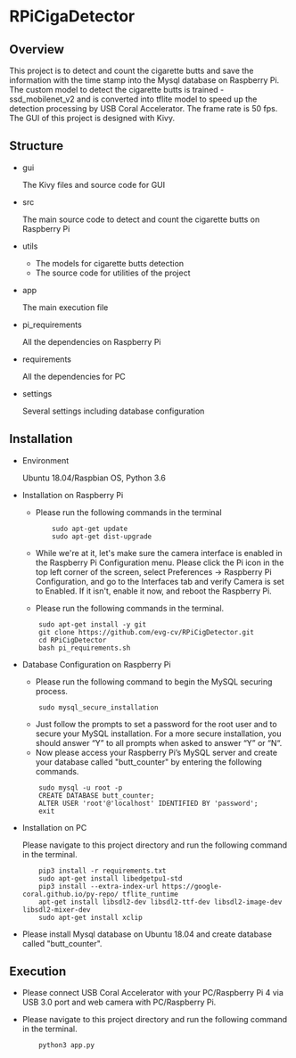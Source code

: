 # RPiCigaDetector

## Overview

This project is to detect and count the cigarette butts and save the information with the time stamp into the Mysql database
on Raspberry Pi.
The custom model to detect the cigarette butts is trained - ssd_mobilenet_v2 and is converted into tflite model to speed up
the detection processing by USB Coral Accelerator. The frame rate is 50 fps.
The GUI of this project is designed with Kivy.

## Structure

- gui

    The Kivy files and source code for GUI

- src

    The main source code to detect and count the cigarette butts on Raspberry Pi
    
- utils

    * The models for cigarette butts detection
    * The source code for utilities of the project
    
- app

    The main execution file
    
- pi_requirements

    All the dependencies on Raspberry Pi

- requirements

    All the dependencies for PC

- settings

    Several settings including database configuration

## Installation

- Environment

    Ubuntu 18.04/Raspbian OS, Python 3.6

- Installation on Raspberry Pi

    * Please run the following commands in the terminal

        ```
            sudo apt-get update
            sudo apt-get dist-upgrade
        ```
    * While we're at it, let's make sure the camera interface is enabled in the Raspberry Pi Configuration menu. 
    Please click the Pi icon in the top left corner of the screen, select Preferences -> Raspberry Pi Configuration, 
    and go to the Interfaces tab and verify Camera is set to Enabled. If it isn't, enable it now, and reboot the Raspberry Pi.
    
    * Please run the following commands in the terminal.
    
    ```
        sudo apt-get install -y git
        git clone https://github.com/evg-cv/RPiCigDetector.git
        cd RPiCigDetector        
        bash pi_requirements.sh        
    ```
    
- Database Configuration on Raspberry Pi

    * Please run the following command to begin the MySQL securing process.
    ```
        sudo mysql_secure_installation         
    ```
  
    * Just follow the prompts to set a password for the root user and to secure your MySQL installation. 
    For a more secure installation, you should answer “Y” to all prompts when asked to answer “Y” or “N“.
    * Now please access your Raspberry Pi’s MySQL server and create your database called "butt_counter" by entering the 
    following commands.
    ```
        sudo mysql -u root -p
        CREATE DATABASE butt_counter;
        ALTER USER 'root'@'localhost' IDENTIFIED BY 'password';
        exit
    ```

- Installation on PC

    Please navigate to this project directory and run the following command in the terminal.
    
    ```
        pip3 install -r requirements.txt
        sudo apt-get install libedgetpu1-std
        pip3 install --extra-index-url https://google-coral.github.io/py-repo/ tflite_runtime
        apt-get install libsdl2-dev libsdl2-ttf-dev libsdl2-image-dev libsdl2-mixer-dev
        sudo apt-get install xclip
    ```

- Please install Mysql database on Ubuntu 18.04 and create database called "butt_counter".

## Execution

- Please connect USB Coral Accelerator with your PC/Raspberry Pi 4 via USB 3.0 port and web camera with PC/Raspberry Pi.

- Please navigate to this project directory and run the following command in the terminal.

    ```
        python3 app.py
    ```
